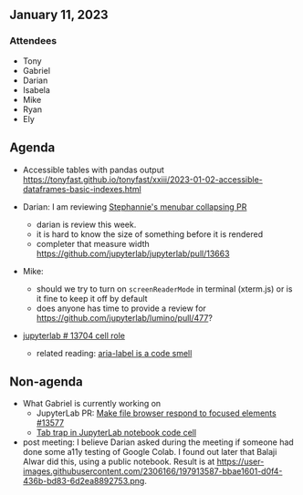 ## January 11, 2023

### Attendees

- Tony
- Gabriel
- Darian
- Isabela
- Mike
- Ryan
- Ely

## Agenda 

- Accessible tables with pandas output https://tonyfast.github.io/tonyfast/xxiii/2023-01-02-accessible-dataframes-basic-indexes.html

- Darian: I am reviewing [Stephannie's menubar collapsing PR](https://github.com/jupyterlab/lumino/pull/489)
    - darian is review this week.
    - it is hard to know the size of something before it is rendered
    - completer that measure width https://github.com/jupyterlab/jupyterlab/pull/13663  
- Mike:
  - should we try to turn on `screenReaderMode` in terminal (xterm.js) or is it fine to keep it off by default
  - does anyone has time to provide a review for https://github.com/jupyterlab/lumino/pull/477?
- [jupyterlab # 13704 cell role](https://github.com/jupyterlab/jupyterlab/issues/13704)
    - related reading: [aria-label is a code smell](https://ericwbailey.website/published/aria-label-is-a-code-smell/)

## Non-agenda
- What Gabriel is currently working on
    - JupyterLab PR: [Make file browser respond to focused elements #13577](https://github.com/jupyterlab/jupyterlab/pull/13577)
    - [Tab trap in JupyterLab notebook code cell](https://github.com/Quansight-Labs/jupyter-a11y-mgmt/issues/168)
 - post meeting: I believe Darian asked during the meeting if someone had done some a11y testing of Google Colab. I found out later that Balaji Alwar did this, using a public notebook. Result is at https://user-images.githubusercontent.com/2306166/197913587-bbae1601-d0f4-436b-bd83-6d2ea8892753.png.
